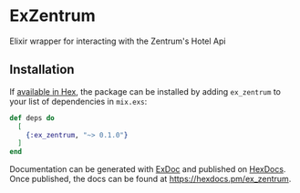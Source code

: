 # ExZentrum

Elixir wrapper for interacting with the Zentrum's Hotel Api

## Installation

If [available in Hex](https://hex.pm/docs/publish), the package can be installed
by adding `ex_zentrum` to your list of dependencies in `mix.exs`:

```elixir
def deps do
  [
    {:ex_zentrum, "~> 0.1.0"}
  ]
end
```

Documentation can be generated with [ExDoc](https://github.com/elixir-lang/ex_doc)
and published on [HexDocs](https://hexdocs.pm). Once published, the docs can
be found at <https://hexdocs.pm/ex_zentrum>.

